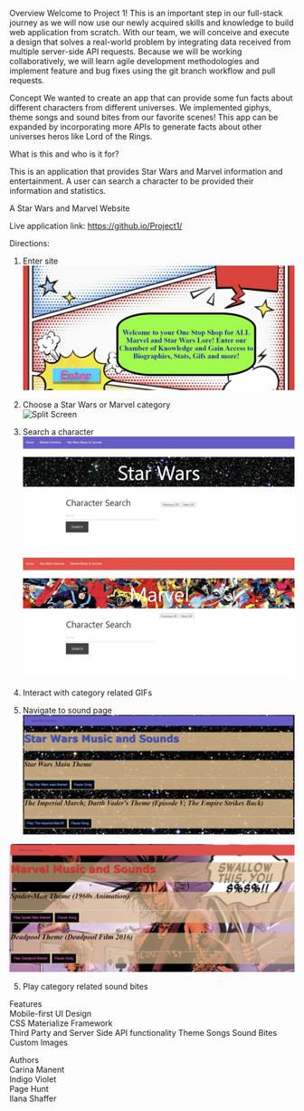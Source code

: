 Overview
Welcome to Project 1! This is an important step in our full-stack journey as we will now use our newly acquired skills and knowledge to build web application from scratch. With our team, we will conceive and execute a design that solves a real-world problem by integrating data received from multiple server-side API requests. Because we will be working collaboratively, we will learn agile development methodologies and implement feature and bug fixes using the git branch workflow and pull requests.

Concept
We wanted to create an app that can provide some fun facts about different characters from different universes. We implemented giphys, theme songs and sound bites from our favorite scenes! This app can be expanded by incorporating more APIs to generate facts about other universes heros like Lord of the Rings. 

What is this and who is it for?  

This is an application that provides Star Wars and Marvel information and entertainment. A user can search a character to be provided their information and statistics.

A Star Wars and Marvel Website  

Live application link: https://github.io/Project1/ 

Directions:  
1. Enter site  
![Welcome Screen](Assets/README-screens/welcome_screen.png)  

2. Choose a Star Wars or Marvel category  
![Split Screen](Assets/README-screens/split_screen.png)  

3. Search a character  
![Star Wars](Assets/README-screens/starwars_screen.png)  
![Marvel](Assets/README-screens/marvel_screen.png)  

4. Interact with category related GIFs  
4. Navigate to sound page  
![Star Wars Sounds](Assets/README-screens/starwarssound_screen.png)  

![Marvel Sounds](Assets/README-screens/marvelsound_screen.png)  

5. Play category related sound bites  

Features  
Mobile-first UI Design  
CSS Materialize Framework  
Third Party and Server Side API functionality 
Theme Songs
Sound Bites
Custom Images

Authors  
Carina Manent  
Indigo Violet  
Page Hunt  
Ilana Shaffer  
